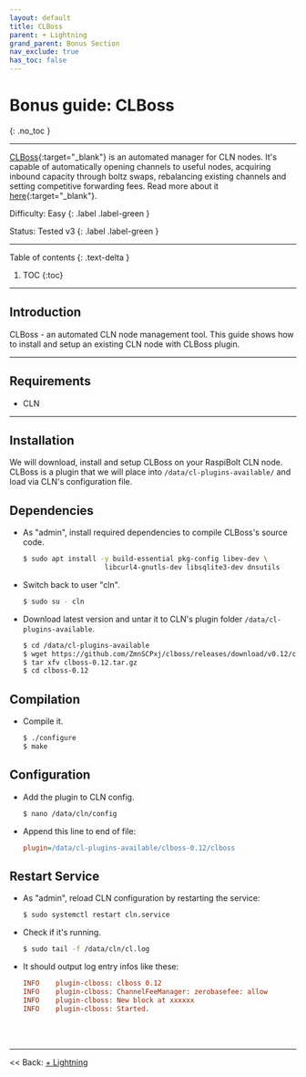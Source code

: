 ```yaml
---
layout: default
title: CLBoss
parent: + Lightning
grand_parent: Bonus Section
nav_exclude: true
has_toc: false
---
```


# Bonus guide: CLBoss
{: .no_toc }

---

[CLBoss](https://github.com/ZmnSCPxj/clboss){:target="_blank"} 
is an automated manager for CLN nodes. It's capable of automatically opening channels to useful nodes, acquiring inbound capacity through boltz swaps, rebalancing existing channels and setting competitive forwarding fees.
Read more about it [here](https://zmnscpxj.github.io/clboss/index.html){:target="_blank"}.

Difficulty: Easy
{: .label .label-green }

Status: Tested v3
{: .label .label-green }

---

Table of contents
{: .text-delta }

1. TOC
{:toc}

---

## Introduction

CLBoss - an automated CLN node management tool. This guide shows how to install and setup an existing CLN node with CLBoss plugin.

---

## Requirements

* CLN

---

## Installation

We will download, install and setup CLBoss on your RaspiBolt CLN node. CLBoss is a plugin that we will place into `/data/cl-plugins-available/` and load via CLN's configuration file.

## Dependencies

* As "admin", install required dependencies to compile CLBoss's source code.

  ```sh
  $ sudo apt install -y build-essential pkg-config libev-dev \
                      libcurl4-gnutls-dev libsqlite3-dev dnsutils
  ```

* Switch back to user "cln".

  ```sh
  $ sudo su - cln
  ```

* Download latest version and untar it to CLN's plugin folder `/data/cl-plugins-available`.

  ```sh
  $ cd /data/cl-plugins-available
  $ wget https://github.com/ZmnSCPxj/clboss/releases/download/v0.12/clboss-0.12.tar.gz
  $ tar xfv clboss-0.12.tar.gz
  $ cd clboss-0.12
  ```

## Compilation

* Compile it.

    ```sh
  $ ./configure
  $ make
  ```

## Configuration

* Add the plugin to CLN config.

  ```sh
  $ nano /data/cln/config
  ```

* Append this line to end of file:

  ```ini
  plugin=/data/cl-plugins-available/clboss-0.12/clboss
  ```

## Restart Service

* As "admin", reload CLN configuration by restarting the service:

  ```sh
  $ sudo systemctl restart cln.service
  ```

* Check if it's running.

  ```sh
  $ sudo tail -f /data/cln/cl.log
  ```

* It should output log entry infos like these:

  ```ini
  INFO    plugin-clboss: clboss 0.12
  INFO    plugin-clboss: ChannelFeeManager: zerobasefee: allow
  INFO    plugin-clboss: New block at xxxxxx
  INFO    plugin-clboss: Started.
  ```

<br /><br />

---

<< Back: [+ Lightning](index.md)

